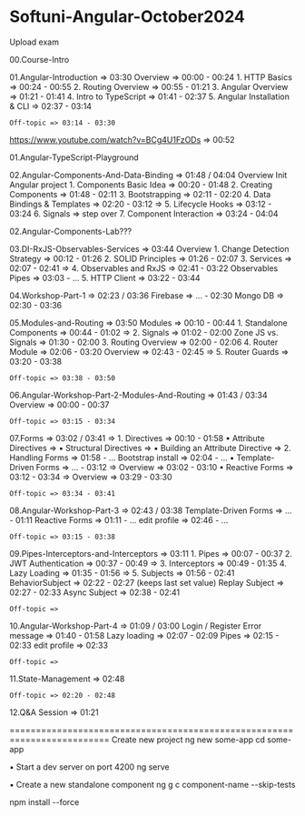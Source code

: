 # Softuni-Angular-October2024

Upload exam

00.Course-Intro

01.Angular-Introduction => 03:30
	Overview => 00:00 - 00:24
	1. HTTP Basics => 00:24 - 00:55
	2. Routing Overview => 00:55 - 01:21
	3. Angular Overview => 01:21 - 01:41
	4. Intro to TypeScript => 01:41 - 02:37
	5. Angular Installation & CLI => 02:37 - 03:14
	
	Off-topic => 03:14 - 03:30
	
https://www.youtube.com/watch?v=BCg4U1FzODs => 00:52

01.Angular-TypeScript-Playground

02.Angular-Components-And-Data-Binding => 01:48 / 04:04
	Overview
	Init Angular project
	1. Components Basic Idea => 00:20 - 01:48
	2. Creating Components => 01:48 - 02:11
	3. Bootstrapping => 02:11 - 02:20
	4. Data Bindings & Templates => 02:20 - 03:12
=> 5. Lifecycle Hooks => 03:12 - 03:24
	6. Signals => step over
	7. Component Interaction => 03:24 - 04:04

02.Angular-Components-Lab???

03.DI-RxJS-Observables-Services => 03:44
	Overview
	1. Change Detection Strategy => 00:12 - 01:26
	2. SOLID Principles => 01:26 - 02:07
	3. Services => 02:07 - 02:41
=> 	4. Observables and RxJS => 02:41 - 03:22
		Observables 
		Pipes => 03:03 - ...
	5. HTTP Client => 03:22 - 03:44	
	
04.Workshop-Part-1 => 02:23 / 03:36
	Firebase => ... - 02:30
	Mongo DB => 02:30 - 03:36

05.Modules-and-Routing => 03:50
	Modules => 00:10 - 00:44
	1. Standalone Components => 00:44 - 01:02
=>	2. Signals => 01:02 - 02:00
		Zone JS vs. Signals => 01:30 - 02:00
	3. Routing Overview => 02:00 - 02:06
	4. Router Module => 02:06 - 03:20
		Overview => 02:43 - 02:45
=> 5. Router Guards => 03:20 - 03:38
	
	Off-topic => 03:38 - 03:50
	
06.Angular-Workshop-Part-2-Modules-And-Routing => 01:43 / 03:34
	Overview => 00:00 - 00:37
	
	Off-topic => 03:15 - 03:34
	
07.Forms => 03:02 / 03:41
=>	1. Directives => 00:10 - 01:58
		▪ Attribute Directives =>
		▪ Structural Directives =>
		▪ Building an Attribute Directive => 
	2. Handling Forms => 01:58 - ...
		Bootstrap install => 02:04 - ...
		▪ Template-Driven Forms => ... - 03:12
=>			Overview => 03:02 - 03:10
		▪ Reactive Forms => 03:12 - 03:34
=>			Overview => 03:29 - 03:30
		
	Off-topic => 03:34 - 03:41
	
08.Angular-Workshop-Part-3 => 02:43 / 03:38
	Template-Driven Forms => ... - 01:11
	Reactive Forms =>  01:11 - ...
	edit profile => 02:46 - ...
	
	Off-topic => 03:15 - 03:38
	
09.Pipes-Interceptors-and-Interceptors => 03:11
	1. Pipes => 00:07 - 00:37
	2. JWT Authentication => 00:37 - 00:49
=>	3. Interceptors => 00:49 - 01:35
	4. Lazy Loading => 01:35 - 01:56
=>	5. Subjects => 01:56 - 02:41
		BehaviorSubject => 02:22 - 02:27 (keeps last set value)
		Replay Subject => 02:27 - 02:33
		Async Subject => 02:38 - 02:41
	
	Off-topic => 
	
10.Angular-Workshop-Part-4 => 01:09 / 03:00
	Login / Register
	Error message => 01:40 - 01:58
	Lazy loading => 02:07 - 02:09
	Pipes => 02:15 - 02:33
	edit profile => 02:33
	
	Off-topic => 
	
11.State-Management => 02:48
	
	Off-topic => 02:20 - 02:48
	
12.Q&A Session => 01:21	
	
	
=========================================================================
Create new project
	ng new some-app
	cd some-app
	
▪ Start a dev server on port 4200
	ng serve
	
▪ Create a new standalone component
	ng g c component-name --skip-tests
	
npm install --force
	
	
	




